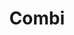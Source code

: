 ---
title: Combi
date: 
draft: false

# descripcion
description : Aros pasantes trepadores. Precio por par. Se ajusta detrás del lóbulo sin tuerquita. En plata 925 y cristal.

materials: Plata 925

color: 

dimensions: Largo total 2cm

code: 01-05-0882

type: "Aros"

categories: []

price: $4.190,00

price_eftvo: $3.560,00

# Images
# first image will be shown in the product page
images:
  # - image: "images/path_to_image"
  # La ubicacion de las imagenes es imagenes/Aros/Aros.Trepadores/01-05-0882-combi
  - image: "./images/aros/trepadores/01-05-0882-combi_a.jpg"
  - image: "./images/aros/trepadores/01-05-0882-combi_b.jpg"
  - image: "./images/aros/trepadores/01-05-0882-combi_c.jpg"
---